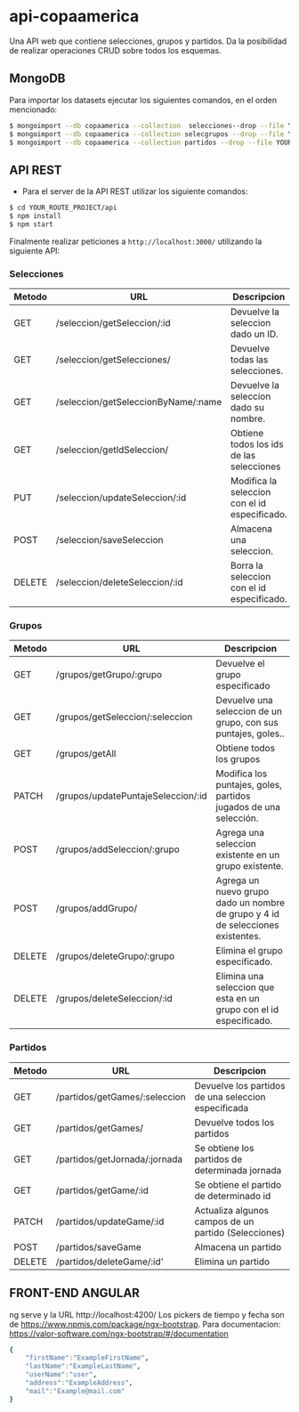 # api-copaamerica

Una API web que contiene selecciones, grupos y partidos. Da la posibilidad de realizar operaciones CRUD sobre todos los esquemas.

## MongoDB

Para importar los datasets ejecutar los siguientes comandos, en el orden mencionado:
```bash 
$ mongoimport --db copaamerica --collection  selecciones--drop --file YOUR_ROUTE_PROJECT/datasets/equipos.json
$ mongoimport --db copaamerica --collection selecgrupos --drop --file YOUR_ROUTE_PROJECT/datasets/grupos.json
$ mongoimport --db copaamerica --collection partidos --drop --file YOUR_ROUTE_PROJECT/datasets/partidos.json
```

## API REST

* Para el server de la API REST utilizar los siguiente comandos:
```bash 
$ cd YOUR_ROUTE_PROJECT/api
$ npm install
$ npm start
```

Finalmente realizar peticiones a `http://localhost:3000/` utilizando la siguiente API:

### Selecciones

Metodo | URL | Descripcion
-------|-----|------------
GET | /seleccion/getSeleccion/:id | Devuelve la seleccion dado un ID.
GET | /seleccion/getSelecciones/ | Devuelve todas las selecciones.
GET | /seleccion/getSeleccionByName/:name | Devuelve la seleccion dado su nombre.
GET | /seleccion/getIdSeleccion/ | Obtiene todos los ids de las selecciones
PUT | /seleccion/updateSeleccion/:id | Modifica la seleccion con el id especificado.
POST | /seleccion/saveSeleccion | Almacena una seleccion.
DELETE | /seleccion/deleteSeleccion/:id | Borra la seleccion con el id especificado. 

### Grupos

Metodo | URL | Descripcion
-------|-----|------------
GET | /grupos/getGrupo/:grupo| Devuelve el grupo especificado
GET | /grupos/getSeleccion/:seleccion| Devuelve una seleccion de un grupo, con sus puntajes, goles..
GET | /grupos/getAll | Obtiene todos los grupos
PATCH | /grupos/updatePuntajeSeleccion/:id| Modifica los puntajes, goles, partidos jugados de una selección.
POST | /grupos/addSeleccion/:grupo | Agrega una seleccion existente en un grupo existente.
POST | /grupos/addGrupo/ | Agrega un nuevo grupo dado un nombre de grupo y 4 id de selecciones existentes.
DELETE | /grupos/deleteGrupo/:grupo | Elimina el grupo especificado. 
DELETE | /grupos/deleteSeleccion/:id| Elimina una seleccion que esta en un grupo con el id especificado. 

### Partidos

Metodo | URL | Descripcion
-------|-----|------------
GET | /partidos/getGames/:seleccion | Devuelve los partidos de una seleccion especificada
GET | /partidos/getGames/ |Devuelve todos los partidos
GET | /partidos/getJornada/:jornada| Se obtiene los partidos de determinada jornada
GET | /partidos/getGame/:id| Se obtiene el partido de determinado id
PATCH | /partidos/updateGame/:id | Actualiza algunos campos de un partido (Selecciones) 
POST | /partidos/saveGame | Almacena un partido
DELETE | /partidos/deleteGame/:id'| Elimina un partido

## FRONT-END ANGULAR

ng serve y la URL http://localhost:4200/
Los pickers de tiempo y fecha son de https://www.npmjs.com/package/ngx-bootstrap. Para documentacion: https://valor-software.com/ngx-bootstrap/#/documentation


```yaml
{
	"firstName":"ExampleFirstName",
	"lastName":"ExampleLastName",
	"userName":"user",
	"address":"ExampleAddress",
	"mail":"Example@mail.com"
}
```
